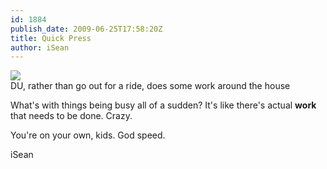 ```yaml
---
id: 1884
publish_date: 2009-06-25T17:58:20Z
title: Quick Press
author: iSean
---
```

![](http://www.flagstafffrenzy.org/wp-content/uploads/2009/06/baileymow-194x300.jpg)  
DU, rather than go out for a ride, does some work around the house

What's with things being busy all of a sudden? It's like there's actual **work** that needs to be done. Crazy.

You're on your own, kids. God speed.

iSean